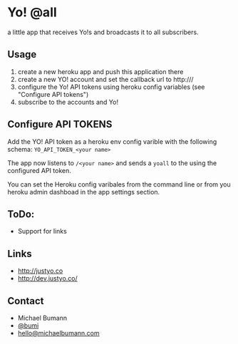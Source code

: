 Yo! @all
===============

a little app that receives Yo!s and broadcasts it to all subscribers. 

Usage
----------

1. create a new heroku app and push this application there
2. create a new YO! account and set the callback url to http://<your heroku url>/<whatever> 
3. configure the Yo! API tokens using heroku config variables (see "Configure API tokens")
4. subscribe to the accounts and Yo!

Configure API TOKENS
-------------

Add the YO! API token as a heroku env config varible with the following schema:
`YO_API_TOKEN_<your name>`

The app now listens to `/<your name>` and sends a `yoall` to the using the configured API token.

You can set the Heroku config varibales from the command line or from you heroku admin dashboad in the app settings section.

ToDo:
----------------

* Support for links


Links
--------------

* http://justyo.co
* http://dev.justyo.co/

Contact
---------------

* Michael Bumann
* [@bumi](http://twitter.com/bumi)
* hello@michaelbumann.com
